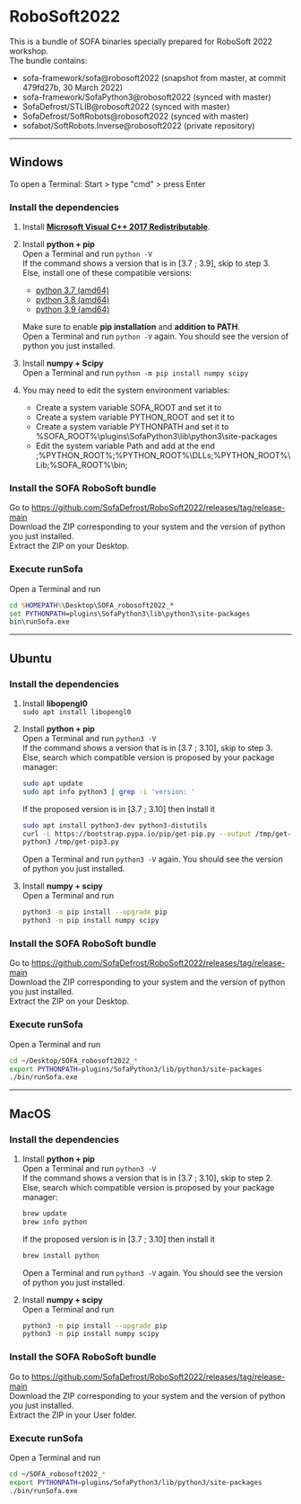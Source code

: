 # RoboSoft2022

This is a bundle of SOFA binaries specially prepared for RoboSoft 2022 workshop.  
The bundle contains:
- sofa-framework/sofa@robosoft2022 (snapshot from master, at commit 479fd27b, 30 March 2022)
- sofa-framework/SofaPython3@robosoft2022 (synced with master)
- SofaDefrost/STLIB@robosoft2022 (synced with master)
- SofaDefrost/SoftRobots@robosoft2022 (synced with master)
- sofabot/SoftRobots.Inverse@robosoft2022 (private repository)

----------------------------------------

## Windows

To open a Terminal: Start > type "cmd" > press Enter

### Install the dependencies

1. Install **[Microsoft Visual C++ 2017 Redistributable](https://aka.ms/vs/15/release/vc_redist.x64.exe)**.

2. Install **python + pip**  
   Open a Terminal and run `python -V`  
   If the command shows a version that is in [3.7 ; 3.9], skip to step 3.  
   Else, install one of these compatible versions:  
   - [python 3.7 (amd64)](https://www.python.org/ftp/python/3.7.9/python-3.7.9-amd64.exe)  
   - [python 3.8 (amd64)](https://www.python.org/ftp/python/3.8.10/python-3.8.10-amd64.exe)  
   - [python 3.9 (amd64)](https://www.python.org/ftp/python/3.9.12/python-3.9.12-amd64.exe)  
   
   Make sure to enable **pip installation** and **addition to PATH**.  
   Open a Terminal and run `python -V` again. You should see the version of python you just installed.

3. Install **numpy + Scipy**  
   Open a Terminal and run `python -m pip install numpy scipy`

4. You may need to edit the system environment variables:
   - Create a system variable SOFA_ROOT and set it to <SOFA-install-directory>
   - Create a system variable PYTHON_ROOT and set it to <Python3-install-directory>
   - Create a system variable PYTHONPATH and set it to %SOFA_ROOT%\plugins\SofaPython3\lib\python3\site-packages
   - Edit the system variable Path and add at the end ;%PYTHON_ROOT%;%PYTHON_ROOT%\DLLs;%PYTHON_ROOT%\Lib;%SOFA_ROOT%\bin;

### Install the SOFA RoboSoft bundle

Go to https://github.com/SofaDefrost/RoboSoft2022/releases/tag/release-main  
Download the ZIP corresponding to your system and the version of python you just installed.  
Extract the ZIP on your Desktop.

### Execute runSofa

Open a Terminal and run  
```cmd
cd %HOMEPATH%\Desktop\SOFA_robosoft2022_*
set PYTHONPATH=plugins\SofaPython3\lib\python3\site-packages
bin\runSofa.exe
```

----------------------------------------

## Ubuntu

### Install the dependencies

1. Install **libopengl0**  
   `sudo apt install libopengl0`
   
2. Install **python + pip**  
   Open a Terminal and run `python3 -V`  
   If the command shows a version that is in [3.7 ; 3.10], skip to step 3.  
   Else, search which compatible version is proposed by your package manager:  
   ```bash
   sudo apt update
   sudo apt info python3 | grep -i 'version: '
   ```
   If the proposed version is in [3.7 ; 3.10] then install it  
   ```bash
   sudo apt install python3-dev python3-distutils
   curl -L https://bootstrap.pypa.io/pip/get-pip.py --output /tmp/get-pip3.py
   python3 /tmp/get-pip3.py
   ```
   Open a Terminal and run `python3 -V` again. You should see the version of python you just installed.

3. Install **numpy + scipy**  
   Open a Terminal and run  
   ```bash
   python3 -m pip install --upgrade pip
   python3 -m pip install numpy scipy
   ```

### Install the SOFA RoboSoft bundle

Go to https://github.com/SofaDefrost/RoboSoft2022/releases/tag/release-main  
Download the ZIP corresponding to your system and the version of python you just installed.  
Extract the ZIP on your Desktop.

### Execute runSofa

Open a Terminal and run  
```bash
cd ~/Desktop/SOFA_robosoft2022_*
export PYTHONPATH=plugins/SofaPython3/lib/python3/site-packages 
./bin/runSofa.exe
```

----------------------------------------

## MacOS

### Install the dependencies

1. Install **python + pip**  
   Open a Terminal and run `python3 -V`  
   If the command shows a version that is in [3.7 ; 3.10], skip to step 2.  
   Else, search which compatible version is proposed by your package manager:   
   ```bash
   brew update
   brew info python
   ```
   If the proposed version is in [3.7 ; 3.10] then install it  
   ```bash
   brew install python
   ```
   Open a Terminal and run `python3 -V` again. You should see the version of python you just installed.  

2. Install **numpy + scipy**   
   Open a Terminal and run  
   ```bash
   python3 -m pip install --upgrade pip
   python3 -m pip install numpy scipy
   ```

### Install the SOFA RoboSoft bundle

Go to https://github.com/SofaDefrost/RoboSoft2022/releases/tag/release-main  
Download the ZIP corresponding to your system and the version of python you just installed.  
Extract the ZIP in your User folder.  

### Execute runSofa

Open a Terminal and run  
```bash
cd ~/SOFA_robosoft2022_*
export PYTHONPATH=plugins/SofaPython3/lib/python3/site-packages 
./bin/runSofa.exe
```
